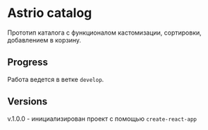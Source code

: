 # Astrio catalog

 Прототип каталога с функционалом кастомизации, сортировки, добавлением в корзину.

 ## Progress

 Работа ведется в ветке ```develop```.

 ## Versions

 v.1.0.0 - инициализирован проект с помощью ```create-react-app```

